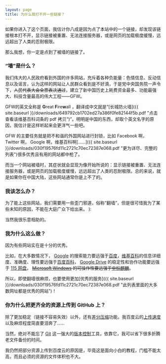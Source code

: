 ```yaml
---
layout: page
title: 为什么我打不开一些链接？
---
```


如果你进入了这个页面，我估计你八成是因为点了本站中的一个链接，却发现该链接根本打不开，显示链接被重置、无法连接服务器，或是网页的加载极度缓慢，远远超出了人类的忍耐极限。

那么我想，你一定是点到了被墙的链接了。

### “墙”是什么？

我们伟大的人民政府看到外国的许多网站，充斥着各种负能量：色情信息、反动信息以及谣言，认为这样的网站让人民群众看到是不好滴，于是党中央国务院一声令下，~~人民代表大会全票表决通过~~，建立了新中国历史上耗费资金最多、功能最强大、科技含量最高的伟大工程——GFW。

GFW的英文全称是 **G**reat **F**ire**w**all ，翻译成中文就是“[长城防火墙]({{ site.baseurl }}/downloads/649792cb1702ed27a386f0fe82144f5b.pdf "点击查看该维基百科词条的 pdf 拷贝")”。明明是中国的东西，却取个英文名字的原因，我估计是这样听起来会更洋气一些吧。

GFW 的主要任务就是把不和谐的外国网站进行封锁，比如 Facebook 啊， Twitter 啊， Google 啊，维基百科啊[……]({{ site.baseurl }}/downloads/030f19576fd11c2721c70ec72387e068.pdf "更为详尽、完整的列表")很多优秀且有用的网站都中枪了。

而当一个网站被墙时，其症状就会显现为像开始所说的：显示链接被重置、无法连接服务器，或是网页的加载极度缓慢，远远超出了人类的忍耐极限。总的来说，就是如果你在中国大陆，这些网站通常你是上不了的。

### 我该怎么办？

为了能上这些网站，我们需要用一些歪门邪道，俗称“翻墙”，但是很可惜我为了某些未知的原因，不能在大庭广众下给出来。 ):

当然我很乐意相助的。

### 我为什么这么做？

因为有些网站实在是十分的优秀。

比如，在大多数情况下， [Google](https://www.google.com) 的搜索能力要远强于[百度](https://www.baidu.com)，[维基百科](https://zh.wikipedia.org)的信息详细度、准确度、理性要远强于[百度百科](http://baike.baidu.com)， [Google Drive](https://drive.google.com) 的稳定性和协作功能要远强于 [115 网盘](http://www.115.com)， ~~[Microsoft Windows](http://windows.microsoft.com/zh-cn/windows/home) 的可操作性要远强于[中标麒麟](http://www.cs2c.com.cn/)~~。

所以，即使翻墙很麻烦，也要使用更加[优秀的服务]({{ site.baseurl }}/downloads/030f19576fd11c2721c70ec72387e068.pdf "此列表里面的大多数网址都是优秀的网站")！

### 你为什么把更齐全的资源上传到 GitHub 上？

除了更加稳定（链接不容易失效）以外，还有[差分压缩](https://zh.wikipedia.org/wiki/%E5%B7%AE%E5%88%86%E7%B7%A8%E7%A2%BC)功能。我百度云的[上传速度](http://a1.att.hudong.com/53/73/20300542508152139737738418024.jpg)以及麻烦程度简直要泪奔了……

当然，绝对不能忘了 [Git](http://git-scm.com/) 这一强大的[版本控制](https://zh.wikipedia.org/wiki/%E7%89%88%E6%9C%AC%E6%8E%A7%E5%88%B6)工具，依靠它，我可以省下很多折腾老文件备份的时间。

我仍然把部分资源上传到百度云的原因是，毕竟这是面向小白的教程，门槛不能太高，而且必须的资源的文件体积也不大。
